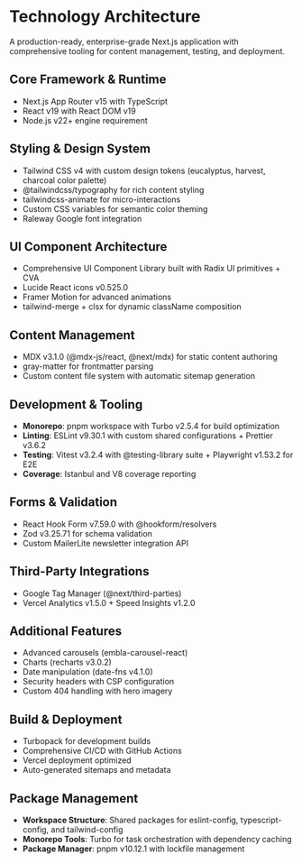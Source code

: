# Technology Architecture

A production-ready, enterprise-grade Next.js application with comprehensive tooling for content management, testing, and deployment.

## **Core Framework & Runtime**

- Next.js App Router v15 with TypeScript
- React v19 with React DOM v19
- Node.js v22+ engine requirement

## **Styling & Design System**

- Tailwind CSS v4 with custom design tokens (eucalyptus, harvest, charcoal color palette)
- @tailwindcss/typography for rich content styling
- tailwindcss-animate for micro-interactions
- Custom CSS variables for semantic color theming
- Raleway Google font integration

## **UI Component Architecture**

- Comprehensive UI Component Library built with Radix UI primitives + CVA
- Lucide React icons v0.525.0
- Framer Motion for advanced animations
- tailwind-merge + clsx for dynamic className composition

## **Content Management**

- MDX v3.1.0 (@mdx-js/react, @next/mdx) for static content authoring
- gray-matter for frontmatter parsing
- Custom content file system with automatic sitemap generation

## **Development & Tooling**

- **Monorepo**: pnpm workspace with Turbo v2.5.4 for build optimization
- **Linting**: ESLint v9.30.1 with custom shared configurations + Prettier v3.6.2
- **Testing**: Vitest v3.2.4 with @testing-library suite + Playwright v1.53.2 for E2E
- **Coverage**: Istanbul and V8 coverage reporting

## **Forms & Validation**

- React Hook Form v7.59.0 with @hookform/resolvers
- Zod v3.25.71 for schema validation
- Custom MailerLite newsletter integration API

## **Third-Party Integrations**

- Google Tag Manager (@next/third-parties)
- Vercel Analytics v1.5.0 + Speed Insights v1.2.0

## **Additional Features**

- Advanced carousels (embla-carousel-react)
- Charts (recharts v3.0.2)
- Date manipulation (date-fns v4.1.0)
- Security headers with CSP configuration
- Custom 404 handling with hero imagery

## **Build & Deployment**

- Turbopack for development builds
- Comprehensive CI/CD with GitHub Actions
- Vercel deployment optimized
- Auto-generated sitemaps and metadata

## **Package Management**

- **Workspace Structure**: Shared packages for eslint-config, typescript-config, and tailwind-config
- **Monorepo Tools**: Turbo for task orchestration with dependency caching
- **Package Manager**: pnpm v10.12.1 with lockfile management
